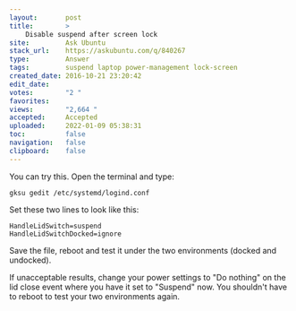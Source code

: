 ```yaml
---
layout:       post
title:        >
    Disable suspend after screen lock
site:         Ask Ubuntu
stack_url:    https://askubuntu.com/q/840267
type:         Answer
tags:         suspend laptop power-management lock-screen
created_date: 2016-10-21 23:20:42
edit_date:    
votes:        "2 "
favorites:    
views:        "2,664 "
accepted:     Accepted
uploaded:     2022-01-09 05:38:31
toc:          false
navigation:   false
clipboard:    false
---
```


You can try this. Open the terminal and type:

``` 
gksu gedit /etc/systemd/logind.conf

```

Set these two lines to look like this:

``` 
HandleLidSwitch=suspend
HandleLidSwitchDocked=ignore

```

Save the file, reboot and test it under the two environments (docked and undocked).

If unacceptable results, change your power settings to "Do nothing" on the lid close event where you have it set to "Suspend" now. You shouldn't have to reboot to test your two environments again.
